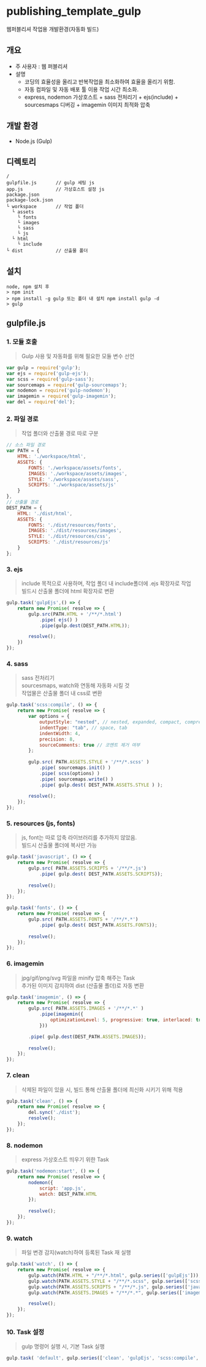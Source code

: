 # publishing_template_gulp
웹퍼블리셔 작업용 개발환경(자동화 빌드)

## 개요  
- 주 사용자 : 웹 퍼블리셔
- 설명  
  - 코딩의 효율성을 올리고 반복작업을 최소화하여 효율을 올리기 위함.
  - 자동 컴파일 및 자동 배포 툴 이용 작업 시간 최소화.
  - express, nodemon 가상호스트 + sass 전처리기 + ejs(include) + sourcesmaps 디버깅 + imagemin 이미지 최적화 압축 

## 개발 환경
- Node.js (Gulp)

## 디렉토리  
```
/
gulpfile.js       // gulp 세팅 js
app.js            // 가상호스트 설정 js
package.json
package-lock.json
└ workspace       // 작업 폴더
  └ assets
    └ fonts
    └ images
    └ sass
    └ js
  └ html
    └ include
└ dist            // 산출물 폴더
```

## 설치
```
node, npm 설치 후
> npm init
> npm install -g gulp 또는 폴더 내 설치 npm install gulp -d
> gulp
```

## gulpfile.js

### 1. 모듈 호출
> Gulp 사용 및 자동화를 위해 필요한 모듈 변수 선언

```javascript
var gulp = require('gulp');
var ejs = require('gulp-ejs');
var scss = require('gulp-sass');
var sourcemaps = require('gulp-sourcemaps');
var nodemon = require('gulp-nodemon');
var imagemin = require('gulp-imagemin');
var del = require('del');
```

### 2. 파일 경로
> 작업 폴더와 산출물 경로 따로 구분

```javascript
// 소스 파일 경로
var PATH = { 
    HTML: './workspace/html',
	ASSETS: { 
		FONTS: './workspace/assets/fonts',
		IMAGES: './workspace/assets/images',
		STYLE: './workspace/assets/sass',
		SCRIPTS: './workspace/assets/js'
	} 
}, 
// 산출물 경로 
DEST_PATH = { 
    HTML: './dist/html',
	ASSETS: {
		FONTS: './dist/resources/fonts',
		IMAGES: './dist/resources/images',
		STYLE: './dist/resources/css',
		SCRIPTS: './dist/resources/js'
	} 
}; 
```

### 3. ejs
> include 목적으로 사용하며, 작업 폴더 내 include폴더에 .ejs 확장자로 작업  
> 빌드시 산출물 폴더에 html 확장자로 변환

```javascript
gulp.task('gulpEjs',() => {
	return new Promise( resolve => {
		gulp.src(PATH.HTML + '/**/*.html')
			.pipe( ejs() )
			.pipe(gulp.dest(DEST_PATH.HTML));

		resolve();
	})
});
```

### 4. sass
> sass 전처리기  
> sourcesmaps, watch와 연동해 자동화 시킬 것  
> 작업물은 산출물 폴더 내 css로 변환

```javascript
gulp.task('scss:compile', () => { 
	return new Promise( resolve => { 
		var options = { 
			outputStyle: "nested", // nested, expanded, compact, compressed 
			indentType: "tab", // space, tab 
			indentWidth: 4,  
			precision: 8, 
			sourceComments: true // 코멘트 제거 여부 
		}; 
		
		gulp.src( PATH.ASSETS.STYLE + '/**/*.scss' )
			.pipe( sourcemaps.init() )
			.pipe( scss(options) )
			.pipe( sourcemaps.write() )
			.pipe( gulp.dest( DEST_PATH.ASSETS.STYLE ) );
		
		resolve(); 
	});
});
```

### 5. resources (js, fonts)
> js, font는 따로 압축 라이브러리를 추가하지 않았음.    
> 빌드시 산출물 폴더에 복사만 가능  

```javascript
gulp.task('javascript', () => { 
	return new Promise( resolve => { 
		gulp.src( PATH.ASSETS.SCRIPTS + '/**/*.js')
			.pipe( gulp.dest( DEST_PATH.ASSETS.SCRIPTS)); 
			
		resolve();
	});
});

gulp.task('fonts', () => { 
	return new Promise( resolve => { 
		gulp.src( PATH.ASSETS.FONTS + '/**/*.*')
			.pipe( gulp.dest( DEST_PATH.ASSETS.FONTS)); 
			
		resolve();
	});
});
```

### 6. imagemin
> jpg/gif/png/svg 파일을 minify 압축 해주는 Task  
> 추가된 이미지 감지하여 dist (산출물 폴더)로 자동 변환    

```javascript
gulp.task('imagemin', () => { 
	return new Promise( resolve => { 
		gulp.src( PATH.ASSETS.IMAGES + '/**/*.*' ) 
			.pipe(imagemin({ 
            	optimizationLevel: 5, progressive: true, interlaced: true 
        	}))

		.pipe( gulp.dest(DEST_PATH.ASSETS.IMAGES));
				
		resolve(); 
	}); 
});
```

### 7. clean
> 삭제된 파일이 있을 시, 빌드 통해 산출물 폴더에 최신화 시키기 위해 적용  

```javascript
gulp.task('clean', () => { 
	return new Promise( resolve => { 
		del.sync('./dist');
		resolve(); 
	}); 
});
```

### 8. nodemon
> express 가상호스트 띄우기 위한 Task 

```javascript
gulp.task('nodemon:start', () => { 
    return new Promise( resolve => { 
        nodemon({ 
            script: 'app.js', 
            watch: DEST_PATH.HTML
        }); 
        
        resolve(); 
    });
});
```

### 9. watch
> 파일 변경 감지(watch)하여 등록된 Task 재 실행

```javascript
gulp.task('watch', () => { 
	return new Promise( resolve => { 
		gulp.watch(PATH.HTML + "/**/*.html", gulp.series(['gulpEjs'])); 
		gulp.watch(PATH.ASSETS.STYLE + "/**/*.scss", gulp.series(['scss:compile'])); 
		gulp.watch(PATH.ASSETS.SCRIPTS + "/**/*.js", gulp.series(['javascript']));
		gulp.watch(PATH.ASSETS.IMAGES + "/**/*.*", gulp.series(['imagemin']))

		resolve(); 
	}); 
}); 
```

### 10. Task 설정
> gulp 명령어 실행 시, 기본 Task 실행

```javascript
gulp.task( 'default', gulp.series(['clean', 'gulpEjs', 'scss:compile', 'javascript', 'fonts', 'imagemin', 'nodemon:start', 'watch']) );
```
